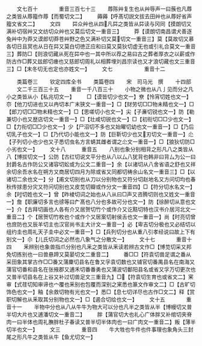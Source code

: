 <!-- { "loadSidebar": true } -->
　　文七百十　　　　重音三百七十三
　　蓐陈艸复生也从艸辱声一曰蔟也凡蓐之类皆从蓐籀作蓐【而蜀切文二】
　　薅薅【呼髙切説文拔去田艸也从蓐好省声籀文省文二】
　　文四
　　茻众艸也从四凡茻之类皆从茻读与冈同【摸朗切又满补切宿艸又文纺切众艸也又莫后切文一重音三】
　　莽【谟朗切南昌谓犬善逐兔艸中为莽又谟郎切莽苍艸野之色又满补切又莫切文一重音三】莫【莫故切又慕各切日且冥也从日在茻又莫白切徳正应和曰莫又莫狄切虚无也或引礼合莫文一重音三】葬防□【则浪切藏从死在茻中也一其中所以荐之易曰古之葬者厚衣之以薪或作防古作□葬又兹郎切瘗也又慈郎切周礼以相葬埋刘昌宗读也又才浪切藏也文三重音三】□【末冬切无也定也亦姓文一】
　　文七　　　　　　重音十二

　　类篇卷三
　　钦定四库全书
　　类篇卷四
　　宋　司马光　撰
　　十四部
　　文二千三百三十五
　　重音一千八百三十
　　小物之微也从八亅见而分之凡小之类皆从小【私兆切文一】
　　□【谟皆切少也文一】尞【怜宵切姓也文一】夵【他刀切进也又以冉切本广末狭文一重音一】□【财劳切□□物未精也文一】□【郎刀切□□物未精也文一】□【思嗟切小也文一】尖【子亷切锐也文一】防【勒兼切小也又歴店切文一重音一】□【壮咸切锐也文一】□【初衔切□□少也文一】□【力衔切□□少也文一】少【尸沼切不多也又始曜切幼也文一重音一】□【乃后切乳子也文一】□【乃代切小能也文一】防【巨靳切少也又刃切文一重音一】尐【子列切小也少也又子悉切虫名方言蜻其雌者谓之尐文一重音一】□【狼狄切防□小劣也文一】
　　文十八　　　重音五
　　八别也象分别相背之形凡八之类皆从八【博拔切文一】公防【古红切说文平分也从八以厶八犹背也韩非曰背厶为公一曰封爵名古作防公又诸容切妐或为公文二重音一】余【以诸切从八舍省语之舒也又祥余切余吾水名在朔方又商居切四月为除或省又同都切梼余山名文一重音三】□【以诸切二余也文一】分【甫文切别也从刀以分别物也又符分切赵地名又方问切均也春秋传捄患分灾又符问切别也又皮苋切瓣或作分文一重音四】□【符分切水名文一】佘【时切姓也文一】曾【昨棱切词之始也从八从曰□声又咨腾切则也又姓文一重音一】詹【职廉切多言也徐等曰厃髙也八分也多故可分也文一】防【徐醉切从意也文一】介【古拜切画也人各有介又居贺切竹个或作介又讫黠切特也汉书介居河北文一重音二】个【居贺切竹枚也个或作个又居案切射侯舌也文一重音一】尚【时亮切曾也庻防也又辰羊切主也汉官尚书主大计文一重音一】必【卑吉切分极也又必结切以组约圭也周礼天子圭中必文一重音一】□【兵列切分也从重八引孝经说曰故上下有别文一】尒【儿氏切词之必然也八象气之分散文一】
　　文十七　　　　重音十四
　　釆辨别也象兽指爪分别也凡釆之类皆从釆读若辨古文作□【博苋切采又邦免切拣别也一曰兽悬蹄又莫晏切文二重音二】
　　番□□【符袁切兽足谓之番从采田象其掌古作□□番又蒲麇切县名在鲁又孚袁切数也又铺官切番禺县名在南海又蒲官切番和县名在张掖郡又逋禾切番番勇也又蒲波切鄱阳县名或省又孚万切更次也又普半切县名在上谷又补过切兽足文三重音九】□【符袁切生育也或省文二】宷审【式荏切知审谛也宀覆也釆别也包覆而深别之宷悉也篆文作审文二】□【古旷切饰色也文一】釉【余救切物有光也文一】悉□【息七切详尽也古作□文二】释【赏职切解也从釆取其分别物也文一】□【遏合切绘也文一】
　　文十五　　　　重音十一
　　半物中分也从八从牛牛为物大可以分也凡半之类皆从半【博幔切又普半切大片也又逋潘切文一重音二】
　　胖【蒲官切大也礼心广体胖又补绾切夹脊肉一曰半体也周礼膴胖杜子春读又普半切半体肉也一曰广肉文一重音二】叛【薄半切半也文一】
　　文三　　　　重音四
　　牛大牲也牛件也件事理也象角头三封尾之形凡牛之类皆从牛【鱼尤切文一】
